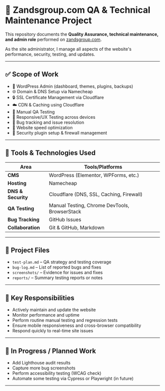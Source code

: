 # 🧪 Zandsgroup.com QA & Technical Maintenance Project

This repository documents the **Quality Assurance, technical maintenance, and admin role** performed on [zandsgroup.com](https://zandsgroup.com/).

As the site administrator, I manage all aspects of the website's performance, security, testing, and updates.

---

## ✅ Scope of Work

- 🔧 WordPress Admin (dashboard, themes, plugins, backups)
- 🌐 Domain & DNS Setup via Namecheap
- 🔒 SSL Certificate Management via Cloudflare
- ☁️ CDN & Caching using Cloudflare
- 🧪 Manual QA Testing
- 📱 Responsive/UX Testing across devices
- 🐛 Bug tracking and issue resolution
- 🚀 Website speed optimization
- 🔐 Security plugin setup & firewall management

---

## 🧰 Tools & Technologies Used

| Area               | Tools/Platforms                          |
|--------------------|-------------------------------------------|
| **CMS**            | WordPress (Elementor, WPForms, etc.)      |
| **Hosting**        | Namecheap                                 |
| **DNS & Security** | Cloudflare (DNS, SSL, Caching, Firewall)  |
| **QA Testing**     | Manual Testing, Chrome DevTools, BrowserStack |
| **Bug Tracking**   | GitHub Issues                             |
| **Collaboration**  | Git & GitHub, Markdown                    |

---

## 📂 Project Files

- `test-plan.md` – QA strategy and testing coverage
- `bug-log.md` – List of reported bugs and fixes
- `screenshots/` – Evidence for issues and fixes
- `reports/` – Summary testing reports or notes

---

## 📌 Key Responsibilities

- Actively maintain and update the website
- Monitor performance and uptime
- Perform routine manual testing and regression tests
- Ensure mobile responsiveness and cross-browser compatibility
- Respond quickly to real-time site issues

---

## 🚧 In Progress / Planned Work

- Add Lighthouse audit results
- Capture more bug screenshots
- Perform accessibility testing (WCAG check)
- Automate some testing via Cypress or Playwright (in future)

---